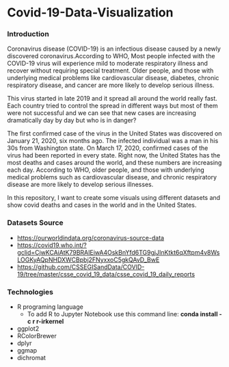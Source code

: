 # Covid-19-Data-Visualization

### Introduction 

Coronavirus disease (COVID-19) is an infectious disease caused by a newly discovered coronavirus.According to WHO, Most people infected with the COVID-19 virus will experience mild to moderate respiratory illness and recover without requiring special treatment. Older people, and those with underlying medical problems like cardiovascular disease, diabetes, chronic respiratory disease, and cancer are more likely to develop serious illness.

This virus started in late 2019 and it spread all around the world really fast. Each country tried to control the spread in different ways but most of them were not successful and we can see that new cases are increasing dramatically day by day but who is in danger?

The first confirmed case of the virus in the United States was discovered on January 21, 2020, six months ago. The infected individual was a man in his 30s from Washington state. On March 17, 2020, confirmed cases of the virus had been reported in every state. Right now, the United States has the most deaths and cases around the world, and these numbers are increasing each day. According to WHO, older people, and those with underlying medical problems such as cardiovascular disease, and chronic respiratory disease are more likely to develop serious illnesses.

In this repository, I want to create some visuals using different datasets and show covid deaths and cases in the world and in the United States.

### Datasets Source

* https://ourworldindata.org/coronavirus-source-data
* https://covid19.who.int/?gclid=CjwKCAiAtK79BRAIEiwA4OskBnYfd6TG9gjJInKtkt6qXftpm4v8WsLOGKyAQpNHDXWCBpbj2FNyxxoC5gkQAvD_BwE
* https://github.com/CSSEGISandData/COVID-19/tree/master/csse_covid_19_data/csse_covid_19_daily_reports

### Technologies

* R programing language
  * To add R to Jupyter Notebook use this command line: <b> conda install -c r r-irkernel </b>
* ggplot2
* RColorBrewer
* dplyr
* ggmap
* dichromat
